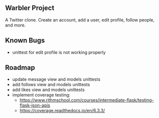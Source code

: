 ## Warbler Project

A Twitter clone.
Create an account, add a user, edit profile, follow people, and more.

## Known Bugs

-   unittest for edit profile is not working properly

## Roadmap

-   update message view and models unittests
-   add follows view and models unittests
-   add likes view and models unittests
-   implement coverage testing:
    -   https://www.rithmschool.com/courses/intermediate-flask/testing-flask-json-apis
    -   https://coverage.readthedocs.io/en/6.3.3/
